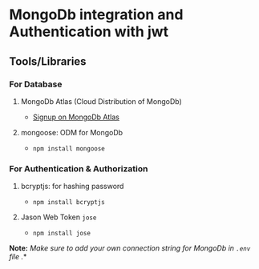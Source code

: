 # MongoDb integration and Authentication with jwt

## Tools/Libraries

### For Database

1. MongoDb Atlas (Cloud Distribution of MongoDb)
    * [Signup on MongoDb Atlas](https://www.mongodb.com/cloud/atlas)
2. mongoose: ODM for MongoDb

    * `npm install mongoose`

### For Authentication & Authorization

1. bcryptjs: for hashing password

    * `npm install bcryptjs`
2. Jason Web Token `jose`

    * `npm install jose`

**Note:** *Make sure to add your own connection string for MongoDb in `.env` file .**